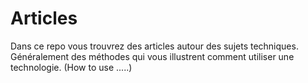 # Articles
Dans ce repo vous trouvrez des articles autour des sujets techniques. Généralement des méthodes qui vous illustrent comment utiliser une technologie. (How to use .....)

